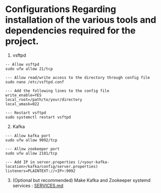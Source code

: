 # Configurations Regarding installation of the various tools and dependencies required for the project.

1. vsftpd
```
-- Allow vsftpd
sudo ufw allow 21/tcp

--- Allow read/write access to the directory through config file
sudo nano /etc/vsftpd.conf

--- Add the following lines to the config file
write_enable=YES
local_root=/path/to/your/directory
local_umask=022

--- Restart vsftpd
sudo systemctl restart vsftpd
```

2. Kafka
```
--- Allow kafka port
sudo ufw allow 9092/tcp

--- Allow zookeeper port
sudo ufw allow 2181/tcp

--- Add IP in server.properties (/<your-kafka-location>/kafka/config/server.properties)
listeners=PLAINTEXT://<IP>:9092
```

3. (Optional but recommended) Make Kafka and Zookeeper systemd services : [SERVICES.md](SERVICES.md)
